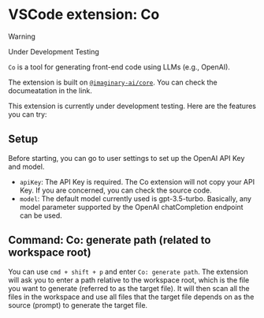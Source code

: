 # VSCode extension: Co
> [!WARNING]
> Under Development Testing

`Co` is a tool for generating front-end code using LLMs (e.g., OpenAI).

The extension is built on [`@imaginary-ai/core`](https://github.com/shunnNet/co). You can check the documeatation in the link.

This extension is currently under development testing. Here are the features you can try:

## Setup
Before starting, you can go to user settings to set up the OpenAI API Key and model.

- `apiKey`: The API Key is required. The Co extension will not copy your API Key. If you are concerned, you can check the source code.
- `model`: The default model currently used is gpt-3.5-turbo. Basically, any model parameter supported by the OpenAI chatCompletion endpoint can be used.

## Command: Co: generate path (related to workspace root)
You can use `cmd + shift + p` and enter `Co: generate path`. The extension will ask you to enter a path relative to the workspace root, which is the file you want to generate (referred to as the target file). It will then scan all the files in the workspace and use all files that the target file depends on as the source (prompt) to generate the target file.